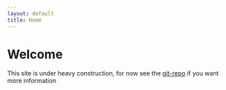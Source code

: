 ```yaml
---
layout: default
title: Home
---
```


# Welcome

This site is under heavy construction, for now see the [git-repo](https://github.com/mogria/void.php) if you want more information

